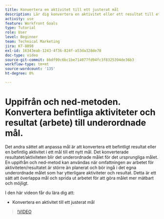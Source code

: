 ```yaml
---
title: Konvertera en aktivitet till ett justerat mål
description: Lär dig konvertera en aktivitet eller ett resultat till ett justerat mål i    Mål&rbrack;.
activity: use
feature: Workfront Goals
type: Tutorial
role: User
level: Beginner
team: Technical Marketing
jira: KT-8898
exl-id: 16343eab-1243-4f36-824f-a53da328de78
doc-type: video
source-git-commit: bbdf99c6bc1be714077fd94fc3f8325394de36b3
workflow-type: tm+mt
source-wordcount: '135'
ht-degree: 0%

---
```


# Uppifrån och ned-metoden. Konvertera befintliga aktiviteter och resultat (arbete) till underordnade mål.

Det andra sättet att anpassa mål är att konvertera ett befintligt resultat eller en befintlig aktivitet i ett mål till ett nytt mål. Det konverterade resultatet/aktiviteten blir det underordnade målet för det ursprungliga målet. En uppifrån och ned-metod kan användas när omfattningen av arbetet för aktiviteten/resultatet är större än planerat och bör ingå i det egna underordnade målet som har ytterligare aktiviteter och resultat. Detta är ett sätt att överlappa mål och sprida ut arbetet för att göra målet mer mätbart och möjligt.

I den här videon får du lära dig att:

* Konvertera en aktivitet till ett justerat mål

>[!VIDEO](https://video.tv.adobe.com/v/335192/?quality=12&learn=on&enablevpops=1)

